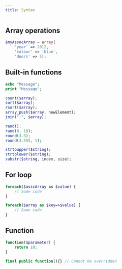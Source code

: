 ```yaml
---
title: Syntax
---
```


## Array operations

```php
$myAssocArray = array(
    'year' => 2012,
    'colour' => 'blue',
    'doors' => 5);
```

## Built-in functions

```php
echo "Message";
print "Message";

count($array);
sort($array);
rsort($array);
array_push($array, newElement);
join(":", $array);

rand();
rand(0, 10);
round(3.5);
round(3.555, 1);

strtoupper($string);
strtolower($string);
substr($string, index, size);
```

## For loop

```php
foreach($asscArray as $value) {
    // Some code
}

foreach($array as $key=>$value) {
    // Some code
}
```

## Function

```php
function($parameter) {
    return 10;
}

final public function(){} // Cannot be overridden
```
